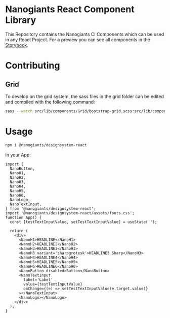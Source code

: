 # Nanogiants React Component Library

This Repository contains the Nanogiants CI Components which can be used in any React Project.
For a preview you can see all components in the [Storybook](https://nanogiants.github.io/designsystem-react).

# Contributing
## Grid
To develop on the grid system, the sass files in the grid folder can be edited and compiled with the following command:

```bash
sass --watch src/lib/components/Grid/bootstrap-grid.scss:src/lib/components/Grid/bootstrap-grid.css
```

# Usage

```bash
npm i @nanogiants/designsystem-react
```

In your App:

```tsx
import {
  NanoButton,
  NanoH1,
  NanoH2,
  NanoH3,
  NanoH4,
  NanoH5,
  NanoH6,
  NanoLogo,
  NanoTextInput,
} from '@nanogiants/designsystem-react';
import '@nanogiants/designsystem-react/assets/fonts.css';
function App() {
  const [testTextInputValue, setTestTextInputValue] = useState('');

  return (
    <div>
      <NanoH1>HEADLINE</NanoH1>
      <NanoH2>HEADLINE2</NanoH2>
      <NanoH3>HEADLINE3</NanoH3>
      <NanoH3 variant='sharpgrotesk'>HEADLINE3 Sharp</NanoH3>
      <NanoH4>HEADLINE4</NanoH4>
      <NanoH5>HEADLINE5</NanoH5>
      <NanoH6>HEADLINE6</NanoH6>
      <NanoButton disabled>Button</NanoButton>
      <NanoTextInput
        label='Label'
        value={testTextInputValue}
        onChange={(e) => setTestTextInputValue(e.target.value)}
      ></NanoTextInput>
      <NanoLogo></NanoLogo>
    </div>
  );
}
```
